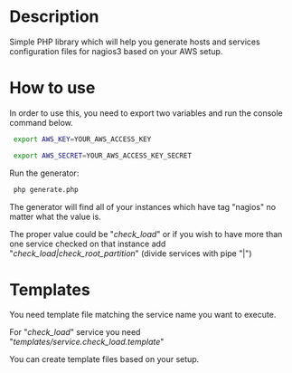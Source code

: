 # Description


Simple PHP library which will help you generate hosts and services configuration files for nagios3 based on your AWS setup.


# How to use

 In order to use this, you need to export two variables and run the console command below.

```bash
 export AWS_KEY=YOUR_AWS_ACCESS_KEY

 export AWS_SECRET=YOUR_AWS_ACCESS_KEY_SECRET
````


 Run the generator:

```bash
 php generate.php
````


 The generator will find all of your instances which have tag "nagios" no matter what the value is.

 The proper value could be "*check_load*" or if you wish to have more than one service checked on that instance add "*check_load|check_root_partition*" (divide services with pipe "|")

# Templates

You need template file matching the service name you want to execute.

For "*check_load*" service you need "*templates/service.check_load.template*"

 You can create template files based on your setup.
